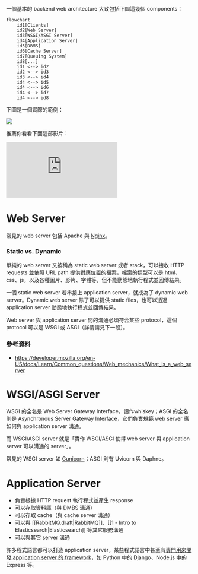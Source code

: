 一個基本的 backend web architecture 大致包括下圖這幾個 components：

```mermaid
flowchart
    id1[Clients]
    id2[Web Server]
    id3[WSGI/ASGI Server]
    id4[Application Server]
    id5[DBMS]
    id6[Cache Server]
    id7[Queuing System]
    id8[...]
    id1 <--> id2
    id2 <--> id3
    id3 <--> id4
    id4 <--> id5
    id4 <--> id6
    id4 <--> id7
    id4 <--> id8
```

下圖是一個實際的範例：

![](<https://raw.githubusercontent.com/Jamison-Chen/KM-software/master/img/backend-web-architecture.png>)

推薦你看看下面這部影片：

<iframe style="aspect-ratio: 16/9" src="https://www.youtube.com/embed/YnrgBeIRtvo?si=7KERF5O9YU0cgrcK" title="YouTube video player" frameborder="0" allow="accelerometer; autoplay; clipboard-write; encrypted-media; gyroscope; picture-in-picture; web-share" allowfullscreen></iframe>

# Web Server

常見的 web server 包括 Apache 與 [Nginx](</Services/Nginx.md>)。

### Static vs. Dynamic

單純的 web server 又被稱為 static web server 或者 stack，可以接收 HTTP requests 並依照 URL path 提供對應位置的檔案，檔案的類型可以是 html、css、js，以及各種圖片、影片、字體等，但不能動態地執行程式並回傳結果。

一個 static web server 若串接上 application server，就成為了 dynamic web server。Dynamic web server 除了可以提供 static files，也可以透過 application server 動態地執行程式並回傳結果。

Web server 與 application server 間的溝通必須符合某些 protocol，這個 protocol 可以是 WSGI 或 ASGI（詳情請見下一段）。

### 參考資料

- <https://developer.mozilla.org/en-US/docs/Learn/Common_questions/Web_mechanics/What_is_a_web_server>

# WSGI/ASGI Server

WSGI 的全名是 Web Server Gateway Interface，讀作whiskey；ASGI 的全名則是 Asynchronous Server Gateway Interface，它們負責規範 web server 應如何與 application server 溝通。

而 WSGI/ASGI server 就是「實作 WSGI/ASGI 使得 web server 與 application server 可以溝通的 server」。

常見的 WSGI server 如 [Gunicorn](</Services/Gunicorn.md>)；ASGI 則有 Uvicorn 與 Daphne。

# Application Server

- 負責根據 HTTP request 執行程式並產生 response
- 可以存取資料庫（與 DMBS 溝通）
- 可以存取 cache（與 cache server 溝通）
- 可以與 [[RabbitMQ.draft|RabbitMQ]]、[[1 - Intro to Elasticsearch|Elasticsearch]] 等其它服務溝通
- 可以與其它 server 溝通

許多程式語言都可以打造 application server，某些程式語言中甚至有[專門用來開發 application server 的 framework](</Web Development/Backend Frameworks/熱門的後端框架.md>)，如 Python 中的 Django、Node.js 中的 Express 等。
